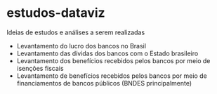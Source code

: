 # estudos-dataviz
Ideias de estudos e análises a serem realizadas

* Levantamento do lucro dos bancos no Brasil
* Levantamento das dívidas dos bancos com o Estado brasileiro
* Levantamento dos benefícios recebidos pelos bancos por meio de isenções fiscais
* Levantamento de benefícios recebidos pelos bancos por meio de financiamentos de bancos públicos (BNDES principalmente)

